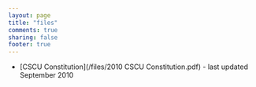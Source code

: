 ```yaml
---
layout: page
title: "files"
comments: true
sharing: false
footer: true
---
```


- [CSCU Constitution](/files/2010 CSCU Constitution.pdf) - last updated September 2010
